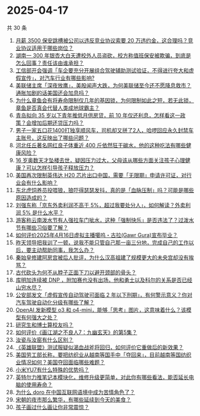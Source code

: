 # 2025-04-17

共 30 条

<!-- BEGIN ZHIHUQUESTIONS -->
<!-- 最后更新时间 Thu Apr 17 2025 18:12:38 GMT+0800 (China Standard Time) -->
1. [月薪 3500 保安跳槽被公司以违反竞业协议索要 20 万违约金，这合理吗？竞业协议适用于哪些岗位？](https://www.zhihu.com/question/1895877787778274600)
1. [湖南一 300 年银杏大白天遭校外人员盗砍，校方称值班保安被欺骗，到底是怎么回事？责任该由谁承担？](https://www.zhihu.com/question/1895900973332918800)
1. [工信部开会强调「车企要充分开展组合驾驶辅助测试验证，不得进行夸大和虚假宣传」，对汽车行业有哪些影响?](https://www.zhihu.com/question/1895957243603691300)
1. [美联储主席「深夜放鹰」，美股闻声大跌，为何美联储至今还不愿降息救市？通胀加剧的话美国还会加息吗？](https://www.zhihu.com/question/1896132126816055300)
1. [为什么章鱼会有将寿命限制仅几年的基因锁，为何限制如此之短，若无此锁，章鱼是否真会代替人类成地球霸主？](https://www.zhihu.com/question/1891243067232718800)
1. [青岛拟向 35 岁以下青年推低月供房贷，前 10 年仅还利息，怎样看这一政策？会增加后期还贷压力吗？](https://www.zhihu.com/question/1895958329102136600)
1. [男子一家五口花1400打独享顺风车，司机却又拼了2人，哈啰回应永久封禁车主账号，这反映出了哪些问题？](https://www.zhihu.com/question/1895853364799038500)
1. [河北任丘著名网红良子体重近 400 斤依然狂干碳水，他的这种吃法有哪些健康风险？](https://www.zhihu.com/question/14564966525)
1. [16 岁奥数天才坠楼去世，疑因压力过大，父母该从哪些方面关注孩子心理健康？可以怎样引导孩子释放压力？](https://www.zhihu.com/question/1895545842309489200)
1. [美国再次限制英伟达 H20 芯片出口中国，需要「无限期」申请许可证，对行业会有什么影响？](https://www.zhihu.com/question/1895790897251181800)
1. [东北虎饲养员投喂狼，狼吓得瑟瑟发抖，真的是「血脉压制」吗？可能是哪些原因造成的？](https://www.zhihu.com/question/1893309478075590400)
1. [刘强东称「京东外卖利润不高于 5%，超过我要处分人」，如何解读？外卖利润 5% 是什么水平？](https://www.zhihu.com/question/1895854764077601300)
1. [游客称云南泼水节有人强拉车门呲水，这种「强制快乐」是否违法了？过泼水节有哪些习俗要了解？](https://www.zhihu.com/question/1895510583782109700)
1. [如何评价2025年4月16日虚拟主播噶呜・古拉(Gawr Gura)宣布毕业？](https://www.zhihu.com/question/1895827480151032000)
1. [昨天领导把我训了一顿，说我不能只管自己那一亩三分地，完成自己的工作以后，要主动帮助同事，我怎么办？](https://www.zhihu.com/question/1894690629386224000)
1. [秦始皇修建阿房宫被后人批评，为什么汉高祖建了规模更大的未央宫却没有挨骂？](https://www.zhihu.com/question/1890908463527351300)
1. [古代砍头为何不从脖子正面下刀以避开颈部的骨头？](https://www.zhihu.com/question/1893786942560244000)
1. [库明加连续被 DNP ，附加赛也没有出场，他和勇士以及科尔的关系是否已经山穷水尽？](https://www.zhihu.com/question/1895860393689180000)
1. [公安部发文「虚假宣传自动驾驶可面临 2 年以下刑期」，有何警示意义？你对汽车驾驶自动化分级有哪些了解？](https://www.zhihu.com/question/1895387599453008100)
1. [OpenAI 发新模型 o3 和 o4-mini，能够「思考」图片，这意味着什么？该模型有何强大之处？](https://www.zhihu.com/question/1896035349400122600)
1. [研究生和博士算校友吗？](https://www.zhihu.com/question/287340031)
1. [如何评价《画江湖之不良人7：九幽玄天》的第5集？](https://www.zhihu.com/question/1896138712875775200)
1. [汝瓷与汝窑有什么区别？](https://www.zhihu.com/question/365797634)
1. [《英雄联盟》测试服疑似渴血战斧将回归，如何评价它重做后的新效果？](https://www.zhihu.com/question/1895792414502905600)
1. [美国劳工部长称，要把纺织业从越南等国手中「夺回来」，目前越南等国纺织业情况如何？美国夺回面临哪些难题？](https://www.zhihu.com/question/1895899396899582700)
1. [小米YU7有什么特殊的优势吗？](https://www.zhihu.com/question/13523520987)
1. [英特尔力推笔记本模块化，维修升级更简单，对此你有哪些看法，能否延长电脑的使用寿命？](https://www.zhihu.com/question/1895784664238617300)
1. [为什么 doro 在中国互联网语境中成为苦情角色了？](https://www.zhihu.com/question/1890774590734709500)
1. [宋朝的夜市那么繁华，有哪些延续到今天的美食？](https://www.zhihu.com/question/1891388700832806000)
1. [孩子画过什么画让你非常震惊？](https://www.zhihu.com/question/341046974)
<!-- END ZHIHUQUESTIONS -->
